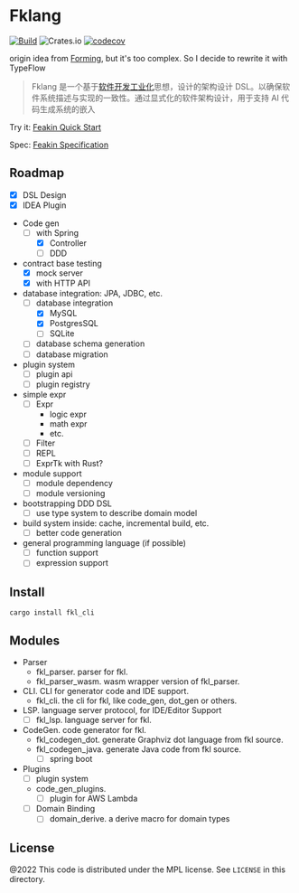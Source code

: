 # Fklang

[![Build](https://github.com/feakin/fklang/actions/workflows/build.yml/badge.svg)](https://github.com/feakin/fklang/actions/workflows/build.yml)
![Crates.io](https://img.shields.io/crates/v/fkl_cli)
[![codecov](https://codecov.io/gh/feakin/fklang/branch/master/graph/badge.svg?token=PCIL3T0NDR)](https://codecov.io/gh/feakin/fklang)

origin idea from [Forming](https://github.com/inherd/forming), but it's too complex. So I decide to rewrite it with
TypeFlow

> Fklang 是一个基于[软件开发工业化](https://book.feakin.com/design-principles)思想，设计的架构设计
> DSL。以确保软件系统描述与实现的一致性。通过显式化的软件架构设计，用于支持 AI 代码生成系统的嵌入

Try it: [Feakin Quick Start](https://book.feakin.com/quick-start.html)

Spec: [Feakin Specification](https://book.feakin.com/fklang/specification.html)

## Roadmap

- [x] DSL Design
- [x] IDEA Plugin
- Code gen
  - [ ] with Spring
    - [x] Controller
    - [ ] DDD
- contract base testing
  - [x] mock server
  - [x] with HTTP API
- database integration: JPA, JDBC, etc.
  - [ ] database integration
    - [x] MySQL
    - [x] PostgresSQL
    - [ ] SQLite
  - [ ] database schema generation
  - [ ] database migration
- plugin system
  - [ ] plugin api
  - [ ] plugin registry
- simple expr
  - [ ] Expr
    - logic expr
    - math expr
    - etc.
  - [ ] Filter
  - [ ] REPL
  - [ ] ExprTk with Rust?
- module support
  - [ ] module dependency
  - [ ] module versioning
- bootstrapping DDD DSL
  - [ ] use type system to describe domain model
- build system inside: cache, incremental build, etc.
  - [ ] better code generation
- general programming language (if possible)
  - [ ] function support
  - [ ] expression support

## Install

```
cargo install fkl_cli
```

## Modules

- Parser
  - fkl_parser. parser for fkl.
  - fkl_parser_wasm. wasm wrapper version of fkl_parser.
- CLI. CLI for generator code and IDE support.
  - fkl_cli. the cli for fkl, like code_gen, dot_gen or others.
- LSP. language server protocol, for IDE/Editor Support
  - [ ] fkl_lsp. language server for fkl.
- CodeGen. code generator for fkl.
  - fkl_codegen_dot. generate Graphviz dot language from fkl source.
  - fkl_codegen_java. generate Java code from fkl source.
    - [ ] spring boot
- Plugins
  - [ ] plugin system
  - code_gen_plugins.
    - [ ] plugin for AWS Lambda
  - [ ] Domain Binding
    - [ ] domain_derive. a derive macro for domain types

## License

@2022 This code is distributed under the MPL license. See `LICENSE` in this directory.
